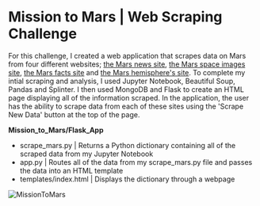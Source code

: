 # Mission to Mars | Web Scraping Challenge
For this challenge, I created a web application that scrapes data on Mars from four different websites; [the Mars news site](https://redplanetscience.com/), [the Mars space images site](https://spaceimages-mars.com/), [the Mars facts site](https://galaxyfacts-mars.com/) and [the Mars hemisphere's site](https://marshemispheres.com/). To complete my intial scraping and analysis, I used Jupyter Notebook, Beautiful Soup, Pandas and Splinter. I then used MongoDB and Flask to create an HTML page displaying all of the information scraped. In the application, the user has the ability to scrape data from each of these sites using the 'Scrape New Data' button at the top of the page. 

**Mission_to_Mars/Flask_App** 
  - scrape_mars.py | Returns a Python dictionary containing all of the scraped data from my Jupyter Notebook
  - app.py | Routes all of the data from my scrape_mars.py file and passes the data into an HTML template
  - templates/index.html | Displays the dictionary through a webpage

![MissionToMars](https://user-images.githubusercontent.com/26308909/121261112-1dad1080-c867-11eb-8b7c-052536dae140.png)

